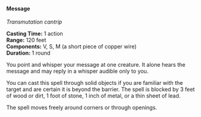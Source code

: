 #### Message
<!-- TODO Check and tag this spell -->
<!-- markdownlint-disable-next-line no-emphasis-as-heading -->
_Transmutation cantrip_

**Casting Time:** 1 action \
**Range:** 120 feet \
**Components:** V, S, M (a short piece of copper wire) \
**Duration:** 1 round

You point and whisper your message at one creature.
It alone hears the message and may reply in a whisper audible only to you.

You can cast this spell through solid objects if you are familiar with the target and are certain it is beyond the barrier.
The spell is blocked by 3 feet of wood or dirt, 1 foot of stone, 1 inch of metal, or a thin sheet of lead.

The spell moves freely around corners or through openings.
